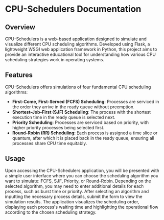 # CPU-Schedulers Documentation

## Overview

CPU-Schedulers is a web-based application designed to simulate and visualize different CPU scheduling algorithms. Developed using Flask, a lightweight WSGI web application framework in Python, this project aims to provide an interactive educational tool for understanding how various CPU scheduling strategies work in operating systems.

## Features

CPU-Schedulers offers simulations of four fundamental CPU scheduling algorithms:

- **First-Come, First-Served (FCFS) Scheduling**: Processes are serviced in the order they arrive in the ready queue without preemption.
- **Shortest-Job-First (SJF) Scheduling**: The process with the shortest execution time in the ready queue is selected next.
- **Priority Scheduling**: Processes are serviced based on priority, with higher priority processes being selected first.
- **Round-Robin (RR) Scheduling**: Each process is assigned a time slice or quantum, after which it is placed back in the ready queue, ensuring all processes share CPU time equitably.

## Usage
Upon accessing the CPU-Schedulers application, you will be presented with a simple user interface where you can choose the scheduling algorithm you want to simulate: FCFS, SJF, Priority, or Round-Robin. Depending on the selected algorithm, you may need to enter additional details for each process, such as burst time or priority.
After selecting an algorithm and inputting the necessary process details, submit the form to view the simulation results. The application visualizes the scheduling order, displaying each process's waiting time and highlighting the operational flow according to the chosen scheduling strategy.
